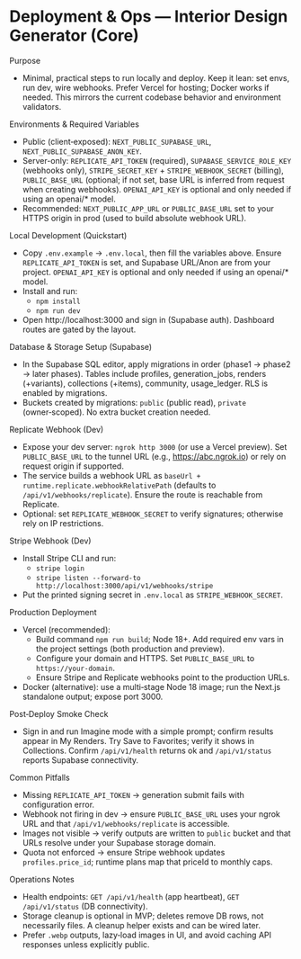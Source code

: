 # Deployment & Ops — Interior Design Generator (Core)

Purpose
- Minimal, practical steps to run locally and deploy. Keep it lean: set envs, run dev, wire webhooks. Prefer Vercel for hosting; Docker works if needed. This mirrors the current codebase behavior and environment validators.

Environments & Required Variables
- Public (client‑exposed): `NEXT_PUBLIC_SUPABASE_URL`, `NEXT_PUBLIC_SUPABASE_ANON_KEY`.
- Server-only: `REPLICATE_API_TOKEN` (required), `SUPABASE_SERVICE_ROLE_KEY` (webhooks only), `STRIPE_SECRET_KEY` + `STRIPE_WEBHOOK_SECRET` (billing), `PUBLIC_BASE_URL` (optional; if not set, base URL is inferred from request when creating webhooks). `OPENAI_API_KEY` is optional and only needed if using an openai/* model.
- Recommended: `NEXT_PUBLIC_APP_URL` or `PUBLIC_BASE_URL` set to your HTTPS origin in prod (used to build absolute webhook URL).

Local Development (Quickstart)
- Copy `.env.example` → `.env.local`, then fill the variables above. Ensure `REPLICATE_API_TOKEN` is set, and Supabase URL/Anon are from your project. `OPENAI_API_KEY` is optional and only needed if using an openai/* model.
- Install and run:
  - `npm install`
  - `npm run dev`
- Open http://localhost:3000 and sign in (Supabase auth). Dashboard routes are gated by the layout.

Database & Storage Setup (Supabase)
- In the Supabase SQL editor, apply migrations in order (phase1 → phase2 → later phases). Tables include profiles, generation_jobs, renders (+variants), collections (+items), community, usage_ledger. RLS is enabled by migrations.
- Buckets created by migrations: `public` (public read), `private` (owner‑scoped). No extra bucket creation needed.

Replicate Webhook (Dev)
- Expose your dev server: `ngrok http 3000` (or use a Vercel preview). Set `PUBLIC_BASE_URL` to the tunnel URL (e.g., https://abc.ngrok.io) or rely on request origin if supported.
- The service builds a webhook URL as `baseUrl + runtime.replicate.webhookRelativePath` (defaults to `/api/v1/webhooks/replicate`). Ensure the route is reachable from Replicate.
- Optional: set `REPLICATE_WEBHOOK_SECRET` to verify signatures; otherwise rely on IP restrictions.

Stripe Webhook (Dev)
- Install Stripe CLI and run:
  - `stripe login`
  - `stripe listen --forward-to http://localhost:3000/api/v1/webhooks/stripe`
- Put the printed signing secret in `.env.local` as `STRIPE_WEBHOOK_SECRET`.

Production Deployment
- Vercel (recommended):
  - Build command `npm run build`; Node 18+. Add required env vars in the project settings (both production and preview).
  - Configure your domain and HTTPS. Set `PUBLIC_BASE_URL` to `https://your-domain`.
  - Ensure Stripe and Replicate webhooks point to the production URLs.
- Docker (alternative): use a multi‑stage Node 18 image; run the Next.js standalone output; expose port 3000.

Post‑Deploy Smoke Check
- Sign in and run Imagine mode with a simple prompt; confirm results appear in My Renders. Try Save to Favorites; verify it shows in Collections. Confirm `/api/v1/health` returns ok and `/api/v1/status` reports Supabase connectivity.

Common Pitfalls
- Missing `REPLICATE_API_TOKEN` → generation submit fails with configuration error.
- Webhook not firing in dev → ensure `PUBLIC_BASE_URL` uses your ngrok URL and that `/api/v1/webhooks/replicate` is accessible.
- Images not visible → verify outputs are written to `public` bucket and that URLs resolve under your Supabase storage domain.
- Quota not enforced → ensure Stripe webhook updates `profiles.price_id`; runtime plans map that priceId to monthly caps.

Operations Notes
- Health endpoints: `GET /api/v1/health` (app heartbeat), `GET /api/v1/status` (DB connectivity).
- Storage cleanup is optional in MVP; deletes remove DB rows, not necessarily files. A cleanup helper exists and can be wired later.
- Prefer `.webp` outputs, lazy‑load images in UI, and avoid caching API responses unless explicitly public.

